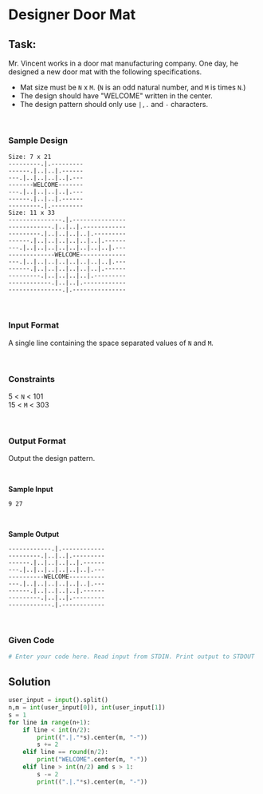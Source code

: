 # Designer Door Mat

## Task:

Mr. Vincent works in a door mat manufacturing company. One day, he designed a new door mat with the following specifications.

* Mat size must be `N` x `M`. (`N` is an odd natural number, and `M` is times `N`.)
* The design should have "WELCOME" written in the center.
* The design pattern should only use `|,.` and `-` characters.


<br>

### Sample Design

```
Size: 7 x 21
---------.|.---------
------.|..|..|.------
---.|..|..|..|..|.---
-------WELCOME-------
---.|..|..|..|..|.---
------.|..|..|.------
---------.|.---------
Size: 11 x 33
---------------.|.---------------
------------.|..|..|.------------
---------.|..|..|..|..|.---------
------.|..|..|..|..|..|..|.------
---.|..|..|..|..|..|..|..|..|.---
-------------WELCOME-------------
---.|..|..|..|..|..|..|..|..|.---
------.|..|..|..|..|..|..|.------
---------.|..|..|..|..|.---------
------------.|..|..|.------------
---------------.|.---------------
```

<br>

### Input Format

A single line containing the space separated values of `N` and `M`.

<br>


### Constraints


5 < `N` < 101 <br>
15 < `M` < 303


<br>

### Output Format

Output the design pattern.

<br>

**Sample Input**

```
9 27
```

<br>

**Sample Output**

```
------------.|.------------
---------.|..|..|.---------
------.|..|..|..|..|.------
---.|..|..|..|..|..|..|.---
----------WELCOME----------
---.|..|..|..|..|..|..|.---
------.|..|..|..|..|.------
---------.|..|..|.---------
------------.|.------------
```



<br>


### Given Code

```python
# Enter your code here. Read input from STDIN. Print output to STDOUT
```


## Solution

```python
user_input = input().split()
n,m = int(user_input[0]), int(user_input[1])
s = 1
for line in range(n+1):
    if line < int(n/2):
        print((".|."*s).center(m, "-"))
        s += 2
    elif line == round(n/2):
        print("WELCOME".center(m, "-"))
    elif line > int(n/2) and s > 1:
        s -= 2
        print((".|."*s).center(m, "-"))
```

